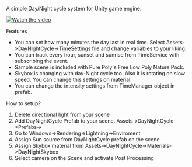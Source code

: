 A simple Day/Night cycle system for Unity game engine.

[![Watch the video](https://img.youtube.com/vi/mlQhDlsiync/0.jpg)](https://www.youtube.com/watch?v=mlQhDlsiync)

Features
* You can set how many minutes the day last in real time. Select Assets->DayNightCycle->TimeSettings file and change variables to your liking.
* You can track every hour, sunset and sunrise from TimeService with subscribing the event.
* Sample scene is included with Pure Poly's Free Low Poly Nature Pack.
* Skybox is changing with day-Night cycle too. Also it is rotating on slow speed. You can change this settings on material.
* You can change the intensity settings from TimeManager object in prefab.

How to setup?
1. Delete directional light from your scene
2. Add DayNightCycle Prefab to your scene. Assets->DayNightCycle->Prefabs->
3. Go to Windows->Rendering->Lightning->Enviroment
4. Assign Sun source from DayNightCycle prefab on the scene
5. Assign Skybox material from  Assets->DayNightCycle->Materials->DayNightSkybox
6. Select camera on the Scene and activate Post Processing

